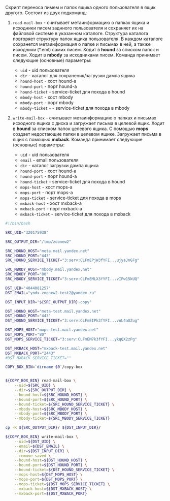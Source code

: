 Скрипт переноса пимем и папок ящика одного пользователя в ящик другого.
Состоит из двух подкоманд:
1.  `read-mail-box` - считывает метаинформацию о папках ящика и исходники писем заднного пользователя и сохраняет их на файловой системе в указанном каталоге. Структура каталога повторяет структуру папок ящика пользователя. В каждом каталоге сохранется метаинформация о папке и письмах в ней, а также исходники (*.eml) самих писем. Ходит в **hound** за списком папок и писем. Ходит в **mbody** за исходниками писем. Команда принимает следующие (основные) параметры:
    - `uid` - uid пользователя
    - `dir` - каталог для сохранения/загрузки дампа ящика
    - `hound-host` - хост hound-а
    - `hound-port` - порт hound-а
    - `hound-ticket` - service-ticket для похода в hound
    - `mbody-host` - хост mbody
    - `mbody-port` - порт mbody
    - `mbody-ticket` - - service-ticket для похода в mbody

2.  `write-mail-box` - считывает метаинформацию о папках и письмах исходного ящика с диска и загружает письма в целевой ящик. Ходит в **hound** за списком папок целевого ящика. С помощью **mops** создает недостающие папки в целевом ящике. Загружает письма в ящик с помощью **mxback**.
Команда принимает следующие (основные) параметры:
    - `uid` - uid пользователя
    - `email` - email пользователя
    - `dir` - каталог загрузки дампа ящика
    - `hound-port` - хост hound-а
    - `hound-port` - порт hound-а
    - `hound-ticket` - service-ticket для похода в hound
    - `mops-host` - хост mops-а
    - `mops-port` - порт mops-а
    - `mops-ticket` - service-ticket для похода в mops
    - `mxback-host` - хост mxback-а
    - `mxback-port` - порт mxback-а
    - `mxback-ticket` - service-ticket для похода в mxback


```bash
#!/bin/bash

SRC_UID="320175938"

SRC_OUTPUT_DIR="/tmp/zoonew2"

SRC_HOUND_HOST="meta.mail.yandex.net"
SRC_HOUND_PORT="443"
SRC_HOUND_SERVICE_TICKET="3:serv:CLFmEPjW3fYFI...ujyaJnGFg"

SRC_MBODY_HOST="mbody.mail.yandex.net"
SRC_MBODY_PORT="80"
SRC_MBODY_SERVICE_TICKET="3:serv:CLFmEMLX3fYFI...vIFw15kUQ"

DST_UID="4044081257"
DST_EMAIL="yndx.zoonew2.test2@yandex.ru"

DST_INPUT_DIR="${SRC_OUTPUT_DIR}-copy"

DST_HOUND_HOST="meta-test.mail.yandex.net"
DST_HOUND_PORT="443"
DST_HOUND_SERVICE_TICKET="3:serv:CLFmEIPk3fYFI...voL4aUZug"

DST_MOPS_HOST="mops-test.mail.yandex.net"
DST_MOPS_PORT="80"
DST_MOPS_SERVICE_TICKET="3:serv:CLFmEM7k3fYFI...ykqQX2zPg"

DST_MXBACK_HOST="mxback-test.mail.yandex.net"
DST_MXBACK_PORT="2443"
#DST_MXBACK_SERVICE_TICKET=""

COPY_BOX_BIN=`dirname $0`/copy-box


${COPY_BOX_BIN} read-mail-box \
	--uid=${SRC_UID} \
	--dir=${SRC_OUTPUT_DIR} \
	--hound-host=${SRC_HOUND_HOST} \
	--hound-port=${SRC_HOUND_PORT} \
	--hound-ticket=${SRC_HOUND_SERVICE_TICKET} \
	--mbody-host=${SRC_MBODY_HOST} \
	--mbody-port=${SRC_MBODY_PORT} \
	--mbody-ticket=${SRC_MBODY_SERVICE_TICKET}

cp -R ${SRC_OUTPUT_DIR}/ ${DST_INPUT_DIR}/

${COPY_BOX_BIN} write-mail-box \
	--uid=${DST_UID} \
	--email=${DST_EMAIL} \
	--dir=${DST_INPUT_DIR} \
	--remove-saved \
	--hound-host=${DST_HOUND_HOST} \
	--hound-port=${DST_HOUND_PORT} \
	--hound-ticket=${DST_HOUND_SERVICE_TICKET} \
	--mops-host=${DST_MOPS_HOST} \
	--mops-port=${DST_MOPS_PORT} \
	--mops-ticket=${DST_MOPS_SERVICE_TICKET} \
	--mxback-host=${DST_MXBACK_HOST} \
	--mxback-port=${DST_MXBACK_PORT}
```
